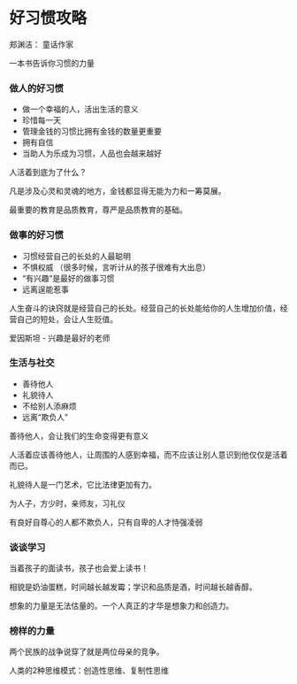 # 好习惯攻略

郑渊洁： 童话作家

一本书告诉你习惯的力量

### 做人的好习惯

- 做一个幸福的人，活出生活的意义
- 珍惜每一天
- 管理金钱的习惯比拥有金钱的数量更重要
- 拥有自信
- 当助人为乐成为习惯，人品也会越来越好

人活着到底为了什么？

凡是涉及心灵和灵魂的地方，金钱都显得无能为力和一筹莫展。

最重要的教育是品质教育，尊严是品质教育的基础。


### 做事的好习惯

- 习惯经营自己的长处的人最聪明
- 不惧权威 （很多时候，言听计从的孩子很难有大出息）
- “有兴趣”是最好的做事习惯
- 远离逞能惹事

人生奋斗的诀窍就是经营自己的长处。经营自己的长处能给你的人生增加价值，经营自己的短处，会让人生贬值。

爱因斯坦 - 兴趣是最好的老师

### 生活与社交

- 善待他人
- 礼貌待人
- 不给别人添麻烦
- 远离“欺负人”

善待他人，会让我们的生命变得更有意义

人活着应该善待他人，让周围的人感到幸福，而不应该让别人意识到他仅仅是活着而已。

礼貌待人是一门艺术，它比法律更加有力。

为人子，方少时，亲师友，习礼仪

有良好自尊心的人都不欺负人，只有自卑的人才恃强凌弱

### 谈谈学习

当着孩子的面读书，孩子也会爱上读书！

相貌是奶油蛋糕，时间越长越发霉；学识和品质是酒，时间越长越香醇。

想象的力量是无法估量的。一个人真正的才华是想象力和创造力。


### 榜样的力量

两个民族的战争说穿了就是两位母亲的竞争。

人类的2种思维模式：创造性思维、复制性思维

